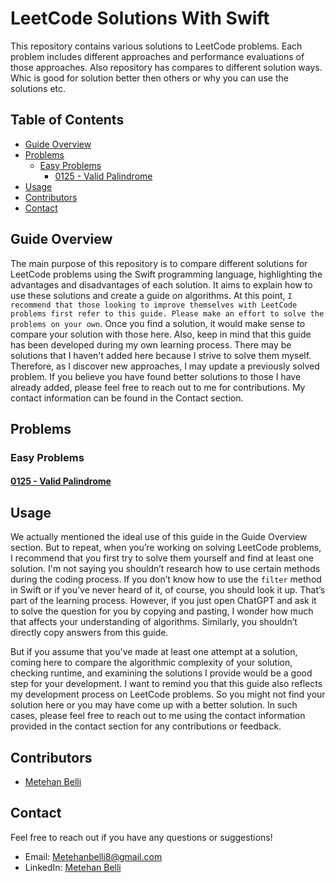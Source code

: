 # LeetCode Solutions With Swift

This repository contains various solutions to LeetCode problems. Each problem includes different approaches and performance evaluations of those approaches. Also repository has compares to different solution ways. Whic is good for solution better then others or why you can use the solutions etc.


## Table of Contents

- [Guide Overview](#guide-overview)
- [Problems](#problems)
    - [Easy Problems](#easy-problems)
      - [0125 - Valid Palindrome](#0125---valid-palindrome)
- [Usage](#usage)
- [Contributors](#contributors)
- [Contact](#contact)

## Guide Overview

The main purpose of this repository is to compare different solutions for LeetCode problems using the Swift programming language, highlighting the advantages and disadvantages of each solution. It aims to explain how to use these solutions and create a guide on algorithms. At this point, `I recommend that those looking to improve themselves with LeetCode problems first refer to this guide. Please make an effort to solve the problems on your own`. Once you find a solution, it would make sense to compare your solution with those here. Also, keep in mind that this guide has been developed during my own learning process. There may be solutions that I haven't added here because I strive to solve them myself. Therefore, as I discover new approaches, I may update a previously solved problem. If you believe you have found better solutions to those I have already added, please feel free to reach out to me for contributions. My contact information can be found in the Contact section.

## Problems

### Easy Problems

#### [0125 - Valid Palindrome](./0125-Valid-Palindrome)

## Usage

We actually mentioned the ideal use of this guide in the Guide Overview section. But to repeat, when you’re working on solving LeetCode problems, I recommend that you first try to solve them yourself and find at least one solution. I'm not saying you shouldn’t research how to use certain methods during the coding process. If you don’t know how to use the `filter` method in Swift or if you’ve never heard of it, of course, you should look it up. That’s part of the learning process. However, if you just open ChatGPT and ask it to solve the question for you by copying and pasting, I wonder how much that affects your understanding of algorithms. Similarly, you shouldn’t directly copy answers from this guide.

But if you assume that you've made at least one attempt at a solution, coming here to compare the algorithmic complexity of your solution, checking runtime, and examining the solutions I provide would be a good step for your development. I want to remind you that this guide also reflects my development process on LeetCode problems. So you might not find your solution here or you may have come up with a better solution. In such cases, please feel free to reach out to me using the contact information provided in the contact section for any contributions or feedback.

## Contributors

- [Metehan Belli](https://github.com/Veliashvilii)

## Contact

Feel free to reach out if you have any questions or suggestions!

- Email: [Metehanbelli8@gmail.com](mailto:metehanbelli8@gmail.com)
- LinkedIn: [Metehan Belli](www.linkedin.com/in/metehan-belli)
